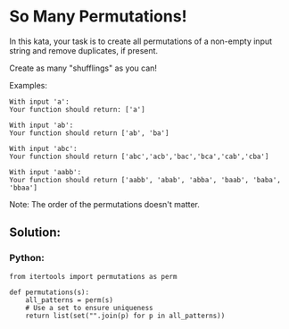 # So Many Permutations!

In this kata, your task is to create all permutations of a non-empty input string and remove duplicates, if present.

Create as many "shufflings" as you can!

Examples:
```
With input 'a':
Your function should return: ['a']

With input 'ab':
Your function should return ['ab', 'ba']

With input 'abc':
Your function should return ['abc','acb','bac','bca','cab','cba']

With input 'aabb':
Your function should return ['aabb', 'abab', 'abba', 'baab', 'baba', 'bbaa']
```
Note: The order of the permutations doesn't matter.

## Solution:
### Python:
```
from itertools import permutations as perm

def permutations(s):
    all_patterns = perm(s)
    # Use a set to ensure uniqueness
    return list(set("".join(p) for p in all_patterns))
```